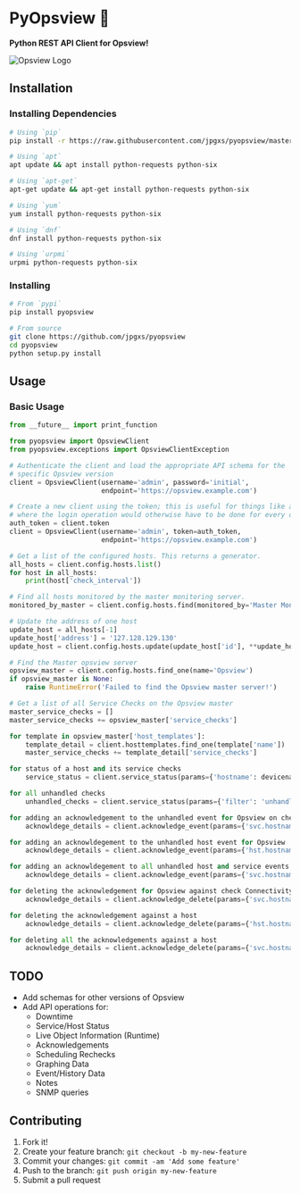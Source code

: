 # PyOpsview :snake:

**Python REST API Client for Opsview!**

![Opsview Logo](https://raw.githubusercontent.com/jpgxs/pyopsview/master/opsview.png)

## Installation

### Installing Dependencies

```bash
# Using `pip`
pip install -r https://raw.githubusercontent.com/jpgxs/pyopsview/master/requirements.txt

# Using `apt`
apt update && apt install python-requests python-six

# Using `apt-get`
apt-get update && apt-get install python-requests python-six

# Using `yum`
yum install python-requests python-six

# Using `dnf`
dnf install python-requests python-six

# Using `urpmi`
urpmi python-requests python-six
```

### Installing

```bash
# From `pypi`
pip install pyopsview

# From source
git clone https://github.com/jpgxs/pyopsview
cd pyopsview
python setup.py install
```

## Usage

### Basic Usage

```python
from __future__ import print_function

from pyopsview import OpsviewClient
from pyopsview.exceptions import OpsviewClientException

# Authenticate the client and load the appropriate API schema for the
# specific Opsview version
client = OpsviewClient(username='admin', password='initial',
                       endpoint='https://opsview.example.com')

# Create a new client using the token; this is useful for things like ansible
# where the login operation would otherwise have to be done for every operation
auth_token = client.token
client = OpsviewClient(username='admin', token=auth_token,
                       endpoint='https://opsview.example.com')

# Get a list of the configured hosts. This returns a generator.
all_hosts = client.config.hosts.list()
for host in all_hosts:
    print(host['check_interval'])

# Find all hosts monitored by the master monitoring server.
monitored_by_master = client.config.hosts.find(monitored_by='Master Monitoring Server')

# Update the address of one host
update_host = all_hosts[-1]
update_host['address'] = '127.128.129.130'
update_host = client.config.hosts.update(update_host['id'], **update_host)

# Find the Master opsview server
opsview_master = client.config.hosts.find_one(name='Opsview')
if opsview_master is None:
    raise RuntimeError('Failed to find the Opsview master server!')

# Get a list of all Service Checks on the Opsview master
master_service_checks = []
master_service_checks += opsview_master['service_checks']

for template in opsview_master['host_templates']:
    template_detail = client.hosttemplates.find_one(template['name'])
    master_service_checks += template_detail['service_checks']

for status of a host and its service checks
    service_status = client.service_status(params={'hostname': devicename, 'cols': '+includehandleddetails'})

for all unhandled checks
    unhandled_checks = client.service_status(params={'filter': 'unhandled'})['list']

for adding an acknowledgement to the unhandled event for Opsview on check Connectivity - LAN
    acknowldege_details = client.acknowledge_event(params={'svc.hostname': 'Opsview', 'svc.servicename': 'Connectivity - LAN'} , data={'notify': str(int(bool(True))), 'sticky': str(int(bool(True))), 'comment': 'Acknowledged and actioned by user'})

for adding an acknowldegement to the unhandled host event for Opsview
    acknowldege_details = client.acknowledge_event(params={'hst.hostname': 'Opsview', data={'notify': str(int(bool(True))), 'sticky': str(int(bool(True))), 'comment': 'Acknowledged and actioned by user'})

for adding an acknowldegement to all unhandled host and service events for Opsview
    acknowldege_details = client.acknowledge_event(params={'svc.hostname': 'Opsview'}, data={'notify': str(int(bool(True))), 'sticky': str(int(bool(True))), 'comment': 'Acknowledged and actioned by user'})

for deleting the acknowledgement for Opsview against check Connectivity - LAN
    acknowledge_details = client.acknowledge_delete(params={'svc.hostname': 'Opsview', 'svc.servicename': 'Connectivity - LAN'})

for deleting the acknowledgement against a host
    acknowledge_details = client.acknowledge_delete(params={'hst.hostname': 'Opsview'})

for deleting all the acknowledgements against a host
    acknowledge_details = client.acknowledge_delete(params={'svc.hostname': 'Opsview'})    
```


## TODO

* Add schemas for other versions of Opsview
* Add API operations for:
  * Downtime
  * Service/Host Status
  * Live Object Information (Runtime)
  * Acknowledgements
  * Scheduling Rechecks
  * Graphing Data
  * Event/History Data
  * Notes
  * SNMP queries


## Contributing

1. Fork it!
2. Create your feature branch: `git checkout -b my-new-feature`
3. Commit your changes: `git commit -am 'Add some feature'`
4. Push to the branch: `git push origin my-new-feature`
5. Submit a pull request
